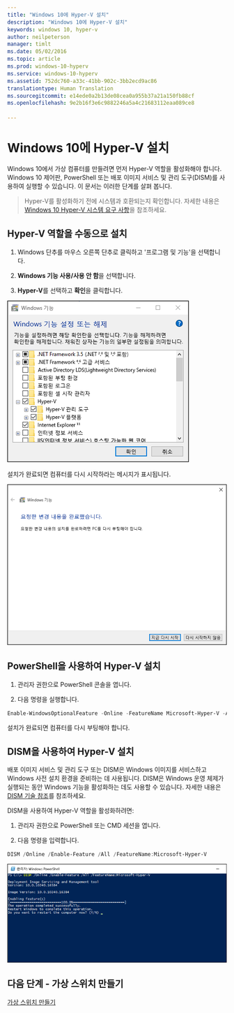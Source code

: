 ```yaml
---
title: "Windows 10에 Hyper-V 설치"
description: "Windows 10에 Hyper-V 설치"
keywords: windows 10, hyper-v
author: neilpeterson
manager: timlt
ms.date: 05/02/2016
ms.topic: article
ms.prod: windows-10-hyperv
ms.service: windows-10-hyperv
ms.assetid: 752dc760-a33c-41bb-902c-3bb2ecd9ac86
translationtype: Human Translation
ms.sourcegitcommit: e14ede0a2b13de08cea0a955b37a21a150fb88cf
ms.openlocfilehash: 9e2b16f3e6c9882246a5a4c21683112eaa089ce8

---
```


# Windows 10에 Hyper-V 설치

Windows 10에서 가상 컴퓨터를 만들려면 먼저 Hyper-V 역할을 활성화해야 합니다. Windows 10 제어판, PowerShell 또는 배포 이미지 서비스 및 관리 도구(DISM)를 사용하여 실행할 수 있습니다. 이 문서는 이러한 단계를 살펴 봅니다.

> Hyper-V를 활성화하기 전에 시스템과 호환되는지 확인합니다. 자세한 내용은 [Windows 10 Hyper-V 시스템 요구 사항](https://msdn.microsoft.com/virtualization/hyperv_on_windows/quick_start/walkthrough_compatibility)을 참조하세요.

## Hyper-V 역할을 수동으로 설치

1. Windows 단추를 마우스 오른쪽 단추로 클릭하고 '프로그램 및 기능'을 선택합니다.

2. **Windows 기능 사용/사용 안 함**을 선택합니다.

3. **Hyper-V**를 선택하고 **확인**을 클릭합니다.  

![](media/enable_role_upd.png)

설치가 완료되면 컴퓨터를 다시 시작하라는 메시지가 표시됩니다.

![](media/restart_upd.png)

## PowerShell을 사용하여 Hyper-V 설치

1. 관리자 권한으로 PowerShell 콘솔을 엽니다.

2. 다음 명령을 실행합니다.

```powershell
Enable-WindowsOptionalFeature -Online -FeatureName Microsoft-Hyper-V -All
```
설치가 완료되면 컴퓨터를 다시 부팅해야 합니다.

## DISM을 사용하여 Hyper-V 설치

배포 이미지 서비스 및 관리 도구 또는 DISM은 Windows 이미지를 서비스하고 Windows 사전 설치 환경을 준비하는 데 사용됩니다. DISM은 Windows 운영 체제가 실행되는 동안 Windows 기능을 활성화하는 데도 사용할 수 있습니다. 자세한 내용은 [DISM 기술 참조](https://technet.microsoft.com/en-us/library/hh824821.aspx)를 참조하세요.

DISM을 사용하여 Hyper-V 역할을 활성화하려면:

1. 관리자 권한으로 PowerShell 또는 CMD 세션을 엽니다.

2. 다음 명령을 입력합니다.

```powershell
DISM /Online /Enable-Feature /All /FeatureName:Microsoft-Hyper-V
```
![](media/dism_upd.png)


## 다음 단계 - 가상 스위치 만들기
[가상 스위치 만들기](walkthrough_virtual_switch.md)



<!--HONumber=Jun16_HO4-->


